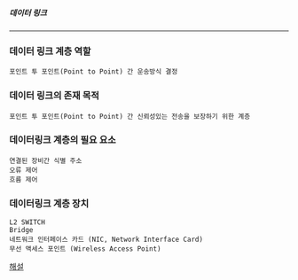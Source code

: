 ##### 데이터 링크
---------------------------
### 데이터 링크 계층 역할
```
포인트 투 포인트(Point to Point) 간 운송방식 결정
```
### 데이터 링크의 존재 목적
```
포인트 투 포인트(Point to Point) 간 신뢰성있는 전송을 보장하기 위한 계층
```
###  데이터링크 계층의 필요 요소
```
연결된 장비간 식별 주소
오류 제어
흐름 제어
```
### 데이터링크 계층 장치
```
L2 SWITCH
Bridge
네트워크 인터페이스 카드 (NIC, Network Interface Card)
무선 액세스 포인트 (Wireless Access Point)
```





[해설](.)
